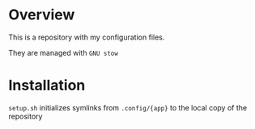 # Overview

This is a repository with my configuration files.

They are managed with `GNU stow`

# Installation
`setup.sh` initializes symlinks from `.config/{app}` to the local copy of the repository
